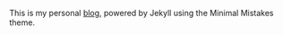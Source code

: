 This is my personal [blog](http://echo.vars.me), powered by Jekyll using the Minimal Mistakes theme.